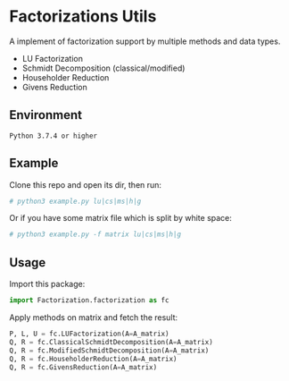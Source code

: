 # Factorizations Utils

A implement of factorization support by multiple methods and data types.

- LU Factorization
- Schmidt Decomposition (classical/modified)
- Householder Reduction
- Givens Reduction

## Environment

    Python 3.7.4 or higher

## Example

Clone this repo and open its dir, then run:

```sh
# python3 example.py lu|cs|ms|h|g
```

Or if you have some matrix file which is split by white space:

```sh
# python3 example.py -f matrix lu|cs|ms|h|g
```

## Usage

Import this package:

```python
import Factorization.factorization as fc
```

Apply methods on matrix and fetch the result:

```python
P, L, U = fc.LUFactorization(A=A_matrix)
Q, R = fc.ClassicalSchmidtDecomposition(A=A_matrix)
Q, R = fc.ModifiedSchmidtDecomposition(A=A_matrix)
Q, R = fc.HouseholderReduction(A=A_matrix)
Q, R = fc.GivensReduction(A=A_matrix)
```